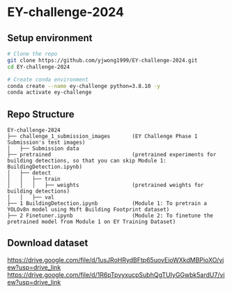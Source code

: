 # EY-challenge-2024

## Setup environment
```bash
# Clone the repo
git clone https://github.com/yjwong1999/EY-challenge-2024.git
cd EY-challenge-2024

# Create conda environment
conda create --name ey-challenge python=3.8.10 -y
conda activate ey-challenge
```

## Repo Structure
```
EY-challenge-2024
├── challenge_1_submission_images       (EY Challenge Phase 1 Submission's test images)
│   ├── Submission data
├── pretrained                          (pretrained experiments for building detections, so that you can skip Module 1: BuildingDetection.ipynb)
│   ├── detect
│   │   ├── train
│   │   │   ├── weights                 (pretrained weights for building detections)
│   │   ├── val
├── 1 BuildingDetection.ipynb           (Module 1: To pretrain a YOLOv8n model using Msft Building Footprint dataset)
├── 2 Finetuner.ipynb                   (Module 2: To finetune the pretrained model from Module 1 on EY Training Dataset)
```


## Download dataset
https://drive.google.com/file/d/1usJRoHRydBFtp65uovEioWXkdMBPioXO/view?usp=drive_link
https://drive.google.com/file/d/1R6pTpvyxucpSubhQgTUIyGGwbk5ardU7/view?usp=drive_link

